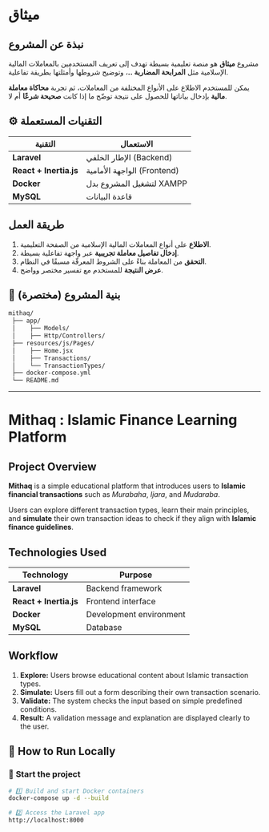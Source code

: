 #  **ميثاق**



##  **نبذة عن المشروع**
مشروع **ميثاق** هو منصة تعليمية بسيطة تهدف إلى تعريف المستخدمين بالمعاملات المالية الإسلامية مثل **المرابحة المضاربة ..**، وتوضيح شروطها وأمثلتها بطريقة تفاعلية.  

يمكن للمستخدم الاطلاع على الأنواع المختلفة من المعاملات، ثم تجربة **محاكاة معاملة مالية** بإدخال بياناتها للحصول على نتيجة توضّح ما إذا كانت **صحيحة شرعًا** أم لا.



## ⚙️ **التقنيات المستعملة**
|  التقنية | الاستعمال |
|-------------|--------------|
| **Laravel** | الإطار الخلفي (Backend) |
| **React + Inertia.js** | الواجهة الأمامية (Frontend) |
| **Docker** | لتشغيل المشروع بدل XAMPP |
| **MySQL** | قاعدة البيانات |



##  **طريقة العمل**
1.  **الاطلاع** على أنواع المعاملات المالية الإسلامية من الصفحة التعليمية.  
2.  **إدخال تفاصيل معاملة تجريبية** عبر واجهة تفاعلية بسيطة.  
3.  **التحقق** من المعاملة بناءً على الشروط المعرفّة مسبقًا في النظام.  
4.  **عرض النتيجة** للمستخدم مع تفسير مختصر وواضح.



## 📂 **بنية المشروع (مختصرة)**
```bash
mithaq/
 ├── app/
 │    ├── Models/
 │    ├── Http/Controllers/
 ├── resources/js/Pages/
 │    ├── Home.jsx
 │    ├── Transactions/
 │    └── TransactionTypes/
 ├── docker-compose.yml
 └── README.md
```
---
#  **Mithaq : Islamic Finance Learning Platform**



##  **Project Overview**
**Mithaq** is a simple educational platform that introduces users to **Islamic financial transactions** such as *Murabaha*, *Ijara*, and *Mudaraba*.  

Users can explore different transaction types, learn their main principles, and **simulate** their own transaction ideas to check if they align with **Islamic finance guidelines**.



##  **Technologies Used**
|  Technology |  Purpose |
|----------------|-------------|
| **Laravel** | Backend framework |
| **React + Inertia.js** | Frontend interface |
| **Docker** | Development environment |
| **MySQL** | Database |


##  **Workflow**
1.  **Explore:** Users browse educational content about Islamic transaction types.  
2.  **Simulate:** Users fill out a form describing their own transaction scenario.  
3.  **Validate:** The system checks the input based on simple predefined conditions.  
4.  **Result:** A validation message and explanation are displayed clearly to the user.

   
## 🧷 **How to Run Locally**

### 🐳 **Start the project**
```bash
# 1️⃣ Build and start Docker containers
docker-compose up -d --build

# 2️⃣ Access the Laravel app
http://localhost:8000
